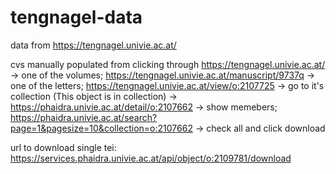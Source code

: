 # tengnagel-data
data from https://tengnagel.univie.ac.at/


cvs manually populated from clicking through
https://tengnagel.univie.ac.at/ -> one of the volumes; https://tengnagel.univie.ac.at/manuscript/9737q -> one of the letters; https://tengnagel.univie.ac.at/view/o:2107725 -> go to it's collection (This object is in collection) -> https://phaidra.univie.ac.at/detail/o:2107662 -> show memebers; https://phaidra.univie.ac.at/search?page=1&pagesize=10&collection=o:2107662 -> check all and click download


url to download single tei: https://services.phaidra.univie.ac.at/api/object/o:2109781/download
